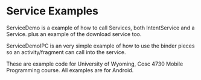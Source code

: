 Service Examples
===========

ServiceDemo is a example of how to call Services, both IntentService and a Service.  plus an example of the download service too.

ServiceDemoIPC is an very simple example of how to use the binder pieces so an activity/fragment can call into the service.


These are example code for University of Wyoming, Cosc 4730 Mobile Programming course.
All examples are for Android.
